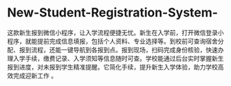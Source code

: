 # New-Student-Registration-System-
这款新生报到微信小程序，让入学流程便捷无忧。新生在入学前，打开微信登录小程序，就能提前完成信息填报，包括个人资料、专业选择等。到校前可查询宿舍分配、报到流程，还能一键导航到各报到点。报到现场，扫码完成身份核验，快速办理入学手续，缴费记录、入学须知等信息随时可查。学校能通过后台实时掌握新生报到进度，对未报到学生精准提醒。它简化手续，提升新生入学体验，助力学校高效完成迎新工作 。 
